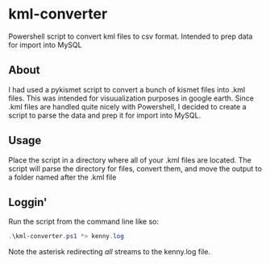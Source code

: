 # kml-converter

Powershell script to convert kml files to csv format.  Intended to prep data for import into MySQL

## About

I had used a pykismet script to convert a bunch of kismet files into .kml files.  This was intended for visuualization purposes in google earth.  Since .kml files are handled quite nicely with Powershell, I decided to create a script to parse the data and prep it for import into MySQL.

## Usage

Place the script in a directory where all of your .kml files are located.  The script will parse the directory for files, convert them, and move the output to a folder named after the .kml file

## Loggin'

Run the script from the command line like so:

```PowerShell
.\kml-converter.ps1 *> kenny.log
```

Note the asterisk redirecting _all_ streams to the kenny.log file.